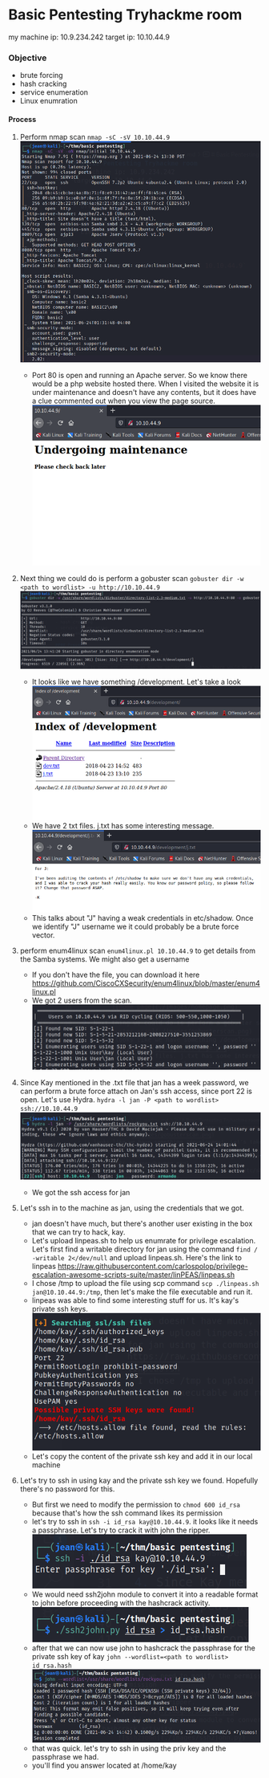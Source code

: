 # Basic Pentesting Tryhackme room
my machine ip: 10.9.234.242
target ip: 10.10.44.9

### Objective
- brute forcing
- hash cracking
- service enumeration
- Linux enumration

#### Process

1. Perform nmap scan `nmap -sC -sV 10.10.44.9`
    ![nmap scan](./images/nmapscan.png)
    - Port 80 is open and running an Apache server. So we know there would be a php website hosted there. When I visited the website it is under maintenance and doesn't have any contents, but it does have a clue commented out when you view the page source.
        ![home page](./images/homepage.png)

2. Next thing we could do is perform a gobuster scan `gobuster dir -w <path to wordlist> -u http://10.10.44.9`
    ![gobuster scan](./images/gobusterscan.png)
    - It looks like we have something /development. Let's take a look
        ![dev page](./images/devpage.png)
    - We have 2 txt files. j.txt has some interesting message.
        ![kay msg](./images/kaymsg.png)
    - This talks about "J" having a weak credentials in etc/shadow. Once we identify "J" username we it could probably be a brute force vector.

3. perform enum4linux scan `enum4linux.pl 10.10.44.9` to get details from the Samba systems. We might also get a username
    - If you don't have the file, you can download it here https://github.com/CiscoCXSecurity/enum4linux/blob/master/enum4linux.pl
    - We got 2 users from the scan.
        ![enum result](./images/enumresult.png)

4. Since Kay mentioned in the .txt file that jan has a week password, we can perform a brute force attach on Jan's ssh access, since port 22 is open. Let's use Hydra. `hydra -l jan -P <path to wordlist> ssh://10.10.44.9`
    ![hydra scan](./images/hydrascan.png)
    - We got the ssh access for jan

5. Let's ssh in to the machine as jan, using the credentials that we got.
    - jan doesn't have much, but there's another user existing in the box that we can try to hack, kay.
    - Let's upload linpeas.sh to help us enumrate for privilege escalation. Let's first find a writable directory for jan using the command `find / -writable 2</dev/null` and upload linpeas.sh. Here's the link to linpeas https://raw.githubusercontent.com/carlospolop/privilege-escalation-awesome-scripts-suite/master/linPEAS/linpeas.sh
    - I chose /tmp to upload the file using scp command `scp ./linpeas.sh jan@10.10.44.9:/tmp`, then let's make the file executable and run it.
    - linpeas was able to find some interesting stuff for us. It's kay's private ssh keys.
        ![linpeas scan](./images/linpeasscan.png)
    - Let's copy the content of the private ssh key and add it in our local machine

6. Let's try to ssh in using kay and the private ssh key we found. Hopefully there's no password for this.
    - But first we need to modify the permission to `chmod 600 id_rsa` because that's how the ssh command likes its permission
    - let's try to ssh in `ssh -i id_rsa kay@10.10.44.9`. it looks like it needs a passphrase. Let's try to crack it with john the ripper.
        ![ssh kay](./images/sshkay.png)
    - We would need ssh2john module to convert it into a readable format to john before proceeding with the hashcrack activity.
        ![ssh2john](./images/ssh2john.png)
    - after that we can now use john to hashcrack the passphrase for the private ssh key of kay `john --wordlist=<path to wordlist> id_rsa.hash`
        ![hashcrack](./images/hashcrack.png)
    - that was quick. let's try to ssh in using the priv key and the passphrase we had.
    - you'll find you answer located at /home/kay
